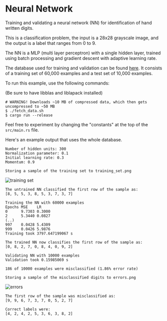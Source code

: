 # Neural Network

Training and validating a neural network (NN) for identification of hand written digits.

This is a classification problem, the input is a 28x28 grayscale image, and the output is a label
that ranges from 0 to 9.

The NN is a MLP (multi layer perceptron) with a single hidden layer, trained using batch processing
and gradient descent with adaptive learning rate.

The database used for training and validation can be found [here]. It consists of a training set of
60,000 examples and a test set of 10,000 examples.

[here]: http://yann.lecun.com/exdb/mnist/

To run this example, use the following commands:

(Be sure to have libblas and liblapack installed)

```
# WARNING! Downloads ~10 MB of compressed data, which then gets uncompressed to ~50 MB
$ ./fetch_data.sh
$ cargo run --release
```

Feel free to experiment by changing the "constants" at the top of the `src/main.rs` file.

Here's an example output that uses the whole database.

```
Number of hidden units: 300
Normalization parameter: 0.1
Initial learning rate: 0.3
Momentum: 0.9

Storing a sample of the training set to training_set.png
```

![training set](/training_set.png)

```
The untrained NN classified the first row of the sample as:
[8, 5, 5, 3, 8, 5, 3, 7, 3, 7]

Training the NN with 60000 examples
Epochs MSE    LR
0      9.7303 0.3000
2      5.3440 0.0827
(..)
997    0.0428 5.4309
999    0.0426 5.9876
Training took 3797.647199067 s

The trained NN now classifies the first row of the sample as:
[0, 8, 2, 7, 0, 8, 4, 0, 9, 2]

Validating NN with 10000 examples
Validation took 0.15985069 s

186 of 10000 examples were misclassified (1.86% error rate)

Storing a sample of the misclassified digits to errors.png
```

![errors](/errors.png)

```
The first row of the sample was misclassified as:
[9, 9, 6, 7, 3, 7, 0, 5, 2, 7]

Correct labels were:
[4, 2, 4, 2, 5, 3, 6, 3, 8, 2]
```
